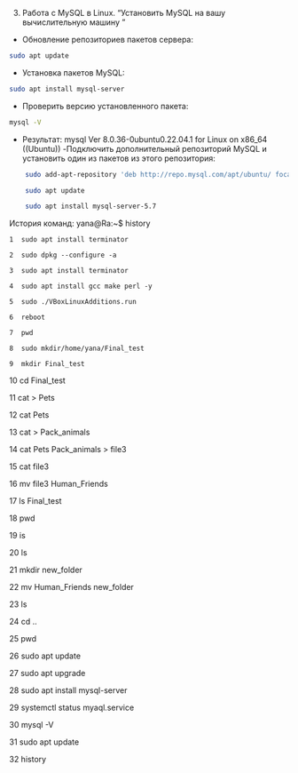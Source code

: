3. Работа с MySQL в Linux. “Установить MySQL на вашу вычислительную машину ”
- Обновление репозиториев пакетов сервера:
```bash
sudo apt update
```
- Установка пакетов MySQL:
```bash
sudo apt install mysql-server
```
- Проверить версию установленного пакета:
```bash
mysql -V

```
- Результат:
mysql  Ver 8.0.36-0ubuntu0.22.04.1 for Linux on x86_64 ((Ubuntu))
-Подключить дополнительный репозиторий MySQL и установить один из пакетов из этого репозитория:
```bash
    sudo add-apt-repository 'deb http://repo.mysql.com/apt/ubuntu/ focal mysql-5.7'

    sudo apt update

    sudo apt install mysql-server-5.7
```
История команд:
yana@Ra:~$ history

    1  sudo apt install terminator

    2  sudo dpkg --configure -a

    3  sudo apt install terminator

    4  sudo apt install gcc make perl -y

    5  sudo ./VBoxLinuxAdditions.run 

    6  reboot

    7  pwd

    8  sudo mkdir/home/yana/Final_test

    9  mkdir Final_test

   10  cd Final_test

   11  cat > Pets

   12  cat Pets

   13  cat > Pack_animals

   14  cat Pets Pack_animals > file3

   15  cat file3

   16  mv file3 Human_Friends

   17  ls Final_test

   18  pwd

   19  is

   20  ls

   21  mkdir new_folder

   22  mv Human_Friends new_folder

   23  ls

   24  cd ..

   25  pwd

   26  sudo apt update

   27  sudo apt upgrade

   28  sudo apt install mysql-server

   29  systemctl status myaql.service

   30  mysql -V

   31  sudo apt update

   32  history

